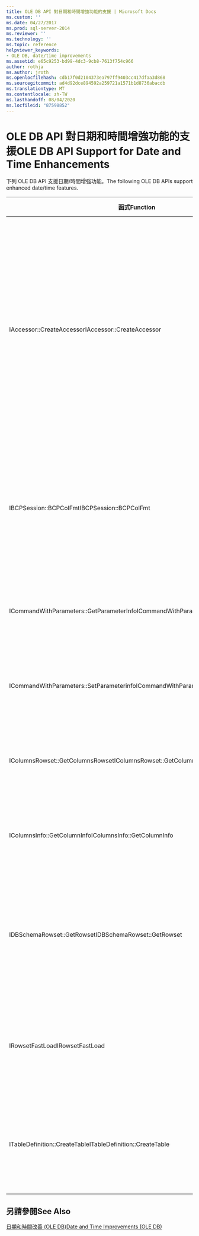 ```yaml
---
title: OLE DB API 對日期和時間增強功能的支援 | Microsoft Docs
ms.custom: ''
ms.date: 04/27/2017
ms.prod: sql-server-2014
ms.reviewer: ''
ms.technology: ''
ms.topic: reference
helpviewer_keywords:
- OLE DB, date/time improvements
ms.assetid: e65c9253-bd99-4dc3-9cb8-7613f754c966
author: rothja
ms.author: jroth
ms.openlocfilehash: cdb17f0d2104373ea797ff9403cc417dfaa3d868
ms.sourcegitcommit: ad4d92dce894592a259721a1571b1d8736abacdb
ms.translationtype: MT
ms.contentlocale: zh-TW
ms.lasthandoff: 08/04/2020
ms.locfileid: "87598852"
---
```

# <a name="ole-db-api-support-for-date-and-time-enhancements"></a><span data-ttu-id="9a079-102">OLE DB API 對日期和時間增強功能的支援</span><span class="sxs-lookup"><span data-stu-id="9a079-102">OLE DB API Support for Date and Time Enhancements</span></span>
  <span data-ttu-id="9a079-103">下列 OLE DB API 支援日期/時間增強功能。</span><span class="sxs-lookup"><span data-stu-id="9a079-103">The following OLE DB APIs support enhanced date/time features.</span></span>  
  
|<span data-ttu-id="9a079-104">函式</span><span class="sxs-lookup"><span data-stu-id="9a079-104">Function</span></span>|<span data-ttu-id="9a079-105">描述</span><span class="sxs-lookup"><span data-stu-id="9a079-105">Description</span></span>|  
|--------------|-----------------|  
|<span data-ttu-id="9a079-106">IAccessor::CreateAccessor</span><span class="sxs-lookup"><span data-stu-id="9a079-106">IAccessor::CreateAccessor</span></span>|<span data-ttu-id="9a079-107">在 DBBINDING 結構中加入一個旗標，好讓應用程式可以區分 `datetime`、`datetime2` 和 `smalldatetime` 值。</span><span class="sxs-lookup"><span data-stu-id="9a079-107">A flag is added in the DBBINDING structure to enable applications to discriminate between `datetime`, `datetime2`, and `smalldatetime` values.</span></span> <span data-ttu-id="9a079-108">如需詳細資訊，請參閱[參數和資料列集中繼資料](metadata-parameter-and-rowset.md)。</span><span class="sxs-lookup"><span data-stu-id="9a079-108">For more information, see [Parameter and Rowset Metadata](metadata-parameter-and-rowset.md).</span></span>|  
|<span data-ttu-id="9a079-109">IBCPSession::BCPColFmt</span><span class="sxs-lookup"><span data-stu-id="9a079-109">IBCPSession::BCPColFmt</span></span>|<span data-ttu-id="9a079-110">如需詳細資訊，請參閱[增強型日期和時間類型的大量複製變更 &#40;OLE DB 和 ODBC&#41;](../native-client-odbc-date-time/bulk-copy-changes-for-enhanced-date-and-time-types-ole-db-and-odbc.md)。</span><span class="sxs-lookup"><span data-stu-id="9a079-110">For more information, see [Bulk Copy Changes for Enhanced Date and Time Types &#40;OLE DB and ODBC&#41;](../native-client-odbc-date-time/bulk-copy-changes-for-enhanced-date-and-time-types-ole-db-and-odbc.md).</span></span>|  
|<span data-ttu-id="9a079-111">ICommandWithParameters::GetParameterInfo</span><span class="sxs-lookup"><span data-stu-id="9a079-111">ICommandWithParameters::GetParameterInfo</span></span>|<span data-ttu-id="9a079-112">如需詳細資訊，請參閱[參數和資料列集中繼資料](metadata-parameter-and-rowset.md)。</span><span class="sxs-lookup"><span data-stu-id="9a079-112">For more information, see[Parameter and Rowset Metadata](metadata-parameter-and-rowset.md).</span></span>|  
|<span data-ttu-id="9a079-113">ICommandWithParameters::SetParameterinfo</span><span class="sxs-lookup"><span data-stu-id="9a079-113">ICommandWithParameters::SetParameterinfo</span></span>|<span data-ttu-id="9a079-114">如需詳細資訊，請參閱[參數和資料列集中繼資料](metadata-parameter-and-rowset.md)。</span><span class="sxs-lookup"><span data-stu-id="9a079-114">For more information, see[Parameter and Rowset Metadata](metadata-parameter-and-rowset.md).</span></span>|  
|<span data-ttu-id="9a079-115">IColumnsRowset::GetColumnsRowset</span><span class="sxs-lookup"><span data-stu-id="9a079-115">IColumnsRowset::GetColumnsRowset</span></span>|<span data-ttu-id="9a079-116">如需詳細資訊，請參閱[參數和資料列集中繼資料](metadata-parameter-and-rowset.md)。</span><span class="sxs-lookup"><span data-stu-id="9a079-116">For more information, see[Parameter and Rowset Metadata](metadata-parameter-and-rowset.md).</span></span>|  
|<span data-ttu-id="9a079-117">IColumnsInfo::GetColumnInfo</span><span class="sxs-lookup"><span data-stu-id="9a079-117">IColumnsInfo::GetColumnInfo</span></span>|<span data-ttu-id="9a079-118">如需詳細資訊，請參閱[參數和資料列集中繼資料](metadata-parameter-and-rowset.md)。</span><span class="sxs-lookup"><span data-stu-id="9a079-118">For more information, see[Parameter and Rowset Metadata](metadata-parameter-and-rowset.md).</span></span>|  
|<span data-ttu-id="9a079-119">IDBSchemaRowset::GetRowset</span><span class="sxs-lookup"><span data-stu-id="9a079-119">IDBSchemaRowset::GetRowset</span></span>|<span data-ttu-id="9a079-120">如需受影響結構描述資料列集的詳細資訊，請參閱[日期和時間以及結構描述資料列集](../native-client-ole-db-rowsets/rowsets.md)。</span><span class="sxs-lookup"><span data-stu-id="9a079-120">For details of the affected schema rowsets, see[Date and Time and Schema Rowsets](../native-client-ole-db-rowsets/rowsets.md).</span></span>|  
|<span data-ttu-id="9a079-121">IRowsetFastLoad</span><span class="sxs-lookup"><span data-stu-id="9a079-121">IRowsetFastLoad</span></span>|<span data-ttu-id="9a079-122">此介面支援新的日期/時間類型，但是它的介面沒有任何變更。</span><span class="sxs-lookup"><span data-stu-id="9a079-122">This interface supports the new date/time types, but there is no change to its interface.</span></span>|  
|<span data-ttu-id="9a079-123">ITableDefinition::CreateTable</span><span class="sxs-lookup"><span data-stu-id="9a079-123">ITableDefinition::CreateTable</span></span>|<span data-ttu-id="9a079-124">如需詳細資訊，請參閱[對 OLE DB 日期和時間改善的資料類型支援](data-type-support-for-ole-db-date-and-time-improvements.md)。</span><span class="sxs-lookup"><span data-stu-id="9a079-124">For more information, see [Data Type Support for OLE DB Date and Time Improvements](data-type-support-for-ole-db-date-and-time-improvements.md).</span></span>|  
  
## <a name="see-also"></a><span data-ttu-id="9a079-125">另請參閱</span><span class="sxs-lookup"><span data-stu-id="9a079-125">See Also</span></span>  
 [<span data-ttu-id="9a079-126">日期和時間改善 &#40;OLE DB&#41;</span><span class="sxs-lookup"><span data-stu-id="9a079-126">Date and Time Improvements &#40;OLE DB&#41;</span></span>](date-and-time-improvements-ole-db.md)  
  
  
